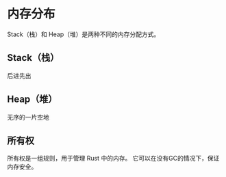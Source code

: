 # 内存分布

Stack（栈）和 Heap（堆）是两种不同的内存分配方式。

## Stack（栈）

后进先出

## Heap（堆）

无序的一片空地

## 所有权

所有权是一组规则，用于管理 Rust 中的内存。
它可以在没有GC的情况下，保证内存安全。
